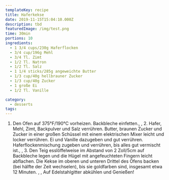 ```yaml
---
templateKey: recipe
title: Haferkekse
date: 2019-11-15T15:04:10.000Z
description: tbd
featuredImage: /img/test.png
time: 30min
portions: 10
ingredients:
  - 1 3/4 cups/230g Haferflocken
  - 3/4 cup/196g Mehl
  - 3/4 Tl. Zimt
  - 1/2 Tl. Natron
  - 1/2 Tl. Salz
  - 1 1/4 sticks/285g angeweichte Butter
  - 1/3 cup/40g hellbrauner Zucker
  - 1/3 cup/40g Zucker
  - 1 große Ei
  - 1/2 Tl. Vanille

category:
  - desserts
tags:
---
```


1. Den Ofen auf 375°F/190°C vorheizen. Backbleche einfetten., , 2. Hafer, Mehl, Zimt, Backpulver und Salz verrühren. Butter, braunen Zucker und Zucker in einer großen Schüssel mit einem elektrischen Mixer leicht und locker verrühren. Ei und Vanille dazugeben und gut verrühren. Haferflockenmischung zugeben und verrühren, bis alles gut vermischt ist., , 3. Den Teig esslöffelweise im Abstand von 2 Zoll/5cm auf Backbleche legen und die Hügel mit angefeuchteten Fingern leicht abflachen. Die Kekse im oberen und unteren Drittel des Ofens backen (bei hälfte der Zeit wechselen), bis sie goldfarben sind, insgesamt etwa 12 Minuten. , , Auf Edelstahlgitter abkühlen und Genießen!
